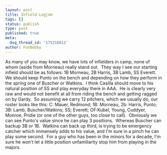 ```yaml
---
layout: post
title: Infield Logjam
tags: []
status: publish
type: post
published: true
meta:
  dsq_thread_id: '175216012'
author: FunBobby
---
```

As many of you may know, we have lots of infielders in camp, none of whom (aside from Morneau) really stand out.  They way I see our starting infield should be as follows: 1B Morneau, 2B Harris, 3B Lamb, SS Everett.  We should keep Punto on the bench and depending on how they perform in the spring one of Buscher or Watkins.  I think Casilla should move to his natural position of SS and play everyday there in AAA.  He is clearly very raw and would not benefit at all from riding the bench and getting ragged on by Gardy.  So assuming we carry 12 pitchers, which we usually do, our roster looks like this: C: Mauer, Redmond; 1B: Morneau, 2b: Harris, Punto; 3B: Lamb, Buscher/Watkins; SS; Everett; OF:Kubel, Young, Cuddyer, Monroe, Pridie (or one of the other guys, too close to call).  Obviously we can see Punto's value since he can play 3 positions.  Whereas Buscher can backup 3B or 1B.  Watkins can back up third, is trying to be emergency catcher which immensely adds to his value, and I'm sure in a pinch he can play some second.  For a guy who has been in the minors for a decade, I'm sure he won't let a little position unfamiliarity stop him from playing in the majors. 
